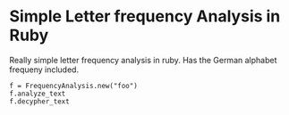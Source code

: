 # Simple Letter frequency Analysis in Ruby

Really simple letter frequency analysis in ruby. Has the German alphabet
frequeny included.

    f = FrequencyAnalysis.new("foo")
    f.analyze_text
    f.decypher_text
